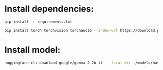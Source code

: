 # Install dependencies:
```bash 
pip install -r requirements.txt
```
```bash
pip install torch torchvision torchaudio --index-url https://download.pytorch.org/whl/cu126
```

# Install model:
```bash
huggingface-cli download google/gemma-2-2b-it  --local-dir ./models/base/gemma-2-2b-it
```